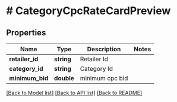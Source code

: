 # # CategoryCpcRateCardPreview

## Properties

Name | Type | Description | Notes
------------ | ------------- | ------------- | -------------
**retailer_id** | **string** | Retailer Id |
**category_id** | **string** | Category Id |
**minimum_bid** | **double** | minimum cpc bid |

[[Back to Model list]](../../README.md#models) [[Back to API list]](../../README.md#endpoints) [[Back to README]](../../README.md)

